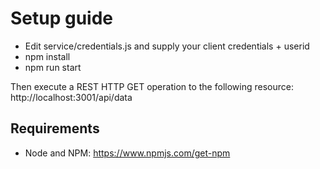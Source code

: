 # Setup guide

* Edit service/credentials.js and supply your client credentials + userid
* npm install
* npm run start


Then execute a REST HTTP GET operation to the following resource: http://localhost:3001/api/data

## Requirements

* Node and NPM: https://www.npmjs.com/get-npm
